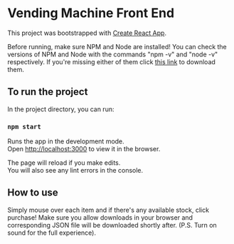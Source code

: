 # Vending Machine Front End

This project was bootstrapped with [Create React App](https://github.com/facebook/create-react-app).

Before running, make sure NPM and Node are installed! You can check the versions of NPM and Node with the commands "npm -v" and "node -v" respectively. If you're missing either of them click [this link](https://www.npmjs.com/get-npm) to download them.

## To run the project

In the project directory, you can run:

### `npm start`

Runs the app in the development mode.\
Open [http://localhost:3000](http://localhost:3000) to view it in the browser.

The page will reload if you make edits.\
You will also see any lint errors in the console.

## How to use
 
Simply mouse over each item and if there's any available stock, click purchase! Make sure you allow downloads in your browser and corresponding JSON file will be downloaded shortly after. (P.S. Turn on sound for the full experience). 
